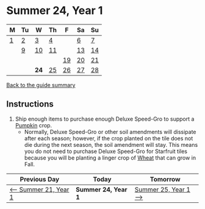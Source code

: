 # Summer 24, Year 1

| M                          | Tu                        | W                         | Th                        | F                         | Sa                        | Su                        |
| -------------------------- | ------------------------- | ------------------------- | ------------------------- |-------------------------- | ------------------------- | ------------------------- |
| [1](year-1-summer-1.md)    | [2](year-1-summer-2.md)   | [3](year-1-summer-3.md)   | [4](year-1-summer-4.md)   |                           | [6](year-1-summer-6.md)   | [7](year-1-summer-7.md)   |
|                            | [9](year-1-summer-9.md)   | [10](year-1-summer-10.md) | [11](year-1-summer-11.md) |                           | [13](year-1-summer-13.md) | [14](year-1-summer-14.md) |
|                            |                           |                           |                           | [19](year-1-summer-19.md) | [20](year-1-summer-20.md) | [21](year-1-summer-21.md) |
|                            |                           | **24**                    | [25](year-1-summer-25.md) | [26](year-1-summer-26.md) | [27](year-1-summer-27.md) | [28](year-1-summer-28.md) |

[Back to the guide summary](readme.md)

## Instructions

1. Ship enough items to purchase enough Deluxe Speed-Gro to support a [Pumpkin](https://stardewvalleywiki.com/Pumpkin) crop.
   - Normally, Deluxe Speed-Gro or other soil amendments will dissipate after each season; however, if the crop planted on the tile does not die during the next season, the soil amendment will stay. This means you do not need to purchase Deluxe Speed-Gro for Starfruit tiles because you will be planting a linger crop of [Wheat](https://stardewvalleywiki.com/Wheat) that can grow in Fall.

| Previous Day                                | Today                 | Tomorrow                                    |
| ------------------------------------------- | --------------------- | ------------------------------------------- |
| [⟵ Summer 21, Year 1](year-1-summer-21.md) | **Summer 24, Year 1** | [Summer 25, Year 1 ⟶](year-1-summer-25.md) |
